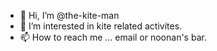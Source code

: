 - 👋 Hi, I’m @the-kite-man
- 👀 I’m interested in kite related activites.
- 📫 How to reach me ... email or noonan's bar.

<!---
the-kite-man/the-kite-man is a ✨ special ✨ repository because its `README.md` (this file) appears on your GitHub profile.
You can click the Preview link to take a look at your changes.
--->
